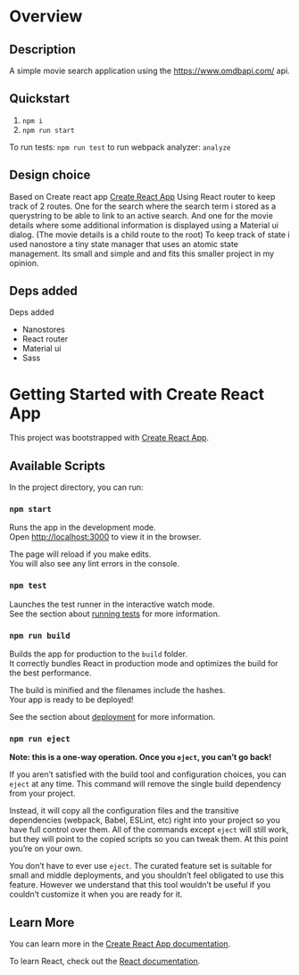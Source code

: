 # Overview

## Description
A simple movie search application using the https://www.omdbapi.com/ api.

## Quickstart
1. `npm i`
2. `npm run start`

To run tests: `npm run test`
to run webpack analyzer: `analyze`

## Design choice
Based on Create react app [Create React App](https://github.com/facebook/create-react-app)
Using React router to keep track of 2 routes. One for the search where the search term i stored as a querystring to be able to link to an active search.
And one for the movie details where some additional information is displayed using a Material ui dialog. (The movie details is a child route to the root)
To keep track of state i used nanostore a tiny state manager that uses an atomic state management. Its small and simple and and fits this smaller project in my opinion.

## Deps added 
Deps added 
* Nanostores
* React router
* Material ui
* Sass



# Getting Started with Create React App

This project was bootstrapped with [Create React App](https://github.com/facebook/create-react-app).

## Available Scripts

In the project directory, you can run:

### `npm start`

Runs the app in the development mode.\
Open [http://localhost:3000](http://localhost:3000) to view it in the browser.

The page will reload if you make edits.\
You will also see any lint errors in the console.

### `npm test`

Launches the test runner in the interactive watch mode.\
See the section about [running tests](https://facebook.github.io/create-react-app/docs/running-tests) for more information.

### `npm run build`

Builds the app for production to the `build` folder.\
It correctly bundles React in production mode and optimizes the build for the best performance.

The build is minified and the filenames include the hashes.\
Your app is ready to be deployed!

See the section about [deployment](https://facebook.github.io/create-react-app/docs/deployment) for more information.

### `npm run eject`

**Note: this is a one-way operation. Once you `eject`, you can’t go back!**

If you aren’t satisfied with the build tool and configuration choices, you can `eject` at any time. This command will remove the single build dependency from your project.

Instead, it will copy all the configuration files and the transitive dependencies (webpack, Babel, ESLint, etc) right into your project so you have full control over them. All of the commands except `eject` will still work, but they will point to the copied scripts so you can tweak them. At this point you’re on your own.

You don’t have to ever use `eject`. The curated feature set is suitable for small and middle deployments, and you shouldn’t feel obligated to use this feature. However we understand that this tool wouldn’t be useful if you couldn’t customize it when you are ready for it.

## Learn More

You can learn more in the [Create React App documentation](https://facebook.github.io/create-react-app/docs/getting-started).

To learn React, check out the [React documentation](https://reactjs.org/).
